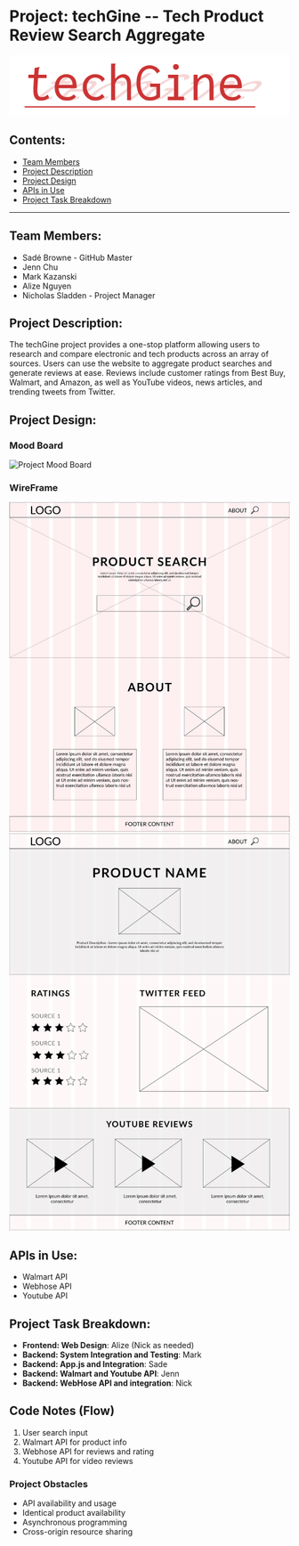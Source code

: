 # Project: **techGine** -- Tech Product Review Search Aggregate

![techGine](assets/images/techGinelogo1.png)

## Contents:
* [Team Members](#team-members)
* [Project Description](#project-description)
* [Project Design](#project-design)
* [APIs in Use](#apis-in-use)
* [Project Task Breakdown](#project-task-breakdown)
___

## Team Members:
* Sadé Browne - GitHub Master
* Jenn Chu
* Mark Kazanski
* Alize Nguyen
* Nicholas Sladden - Project Manager

## Project Description:

The techGine project provides a one-stop platform allowing users to research and compare electronic and tech products across an array of sources. Users can use the website to aggregate product searches and generate reviews at ease. Reviews include customer ratings from Best Buy, Walmart, and Amazon, as well as YouTube videos, news articles, and trending tweets from Twitter.

## Project Design:

### Mood Board
![Project Mood Board](assets/images/Moodboard-ProjectOne-01.png)

### WireFrame
![Project Main Page Wireframe](assets/images/wireframe-02.png)
![Project Review Page Wireframe](assets/images/productpage-01.png)

## APIs in Use:
* Walmart API
* Webhose API
* Youtube API

## Project Task Breakdown:

* **Frontend: Web Design**: Alize (Nick as needed)
* **Backend: System Integration and Testing**: Mark
* **Backend: App.js and Integration**: Sade
* **Backend: Walmart and Youtube API**: Jenn
* **Backend: WebHose API and integration**: Nick

## Code Notes (Flow)

1. User search input
2. Walmart API for product info
3. Webhose API for reviews and rating
4. Youtube API for video reviews

### Project Obstacles
* API availability and usage
* Identical product availability
* Asynchronous programming
* Cross-origin resource sharing
